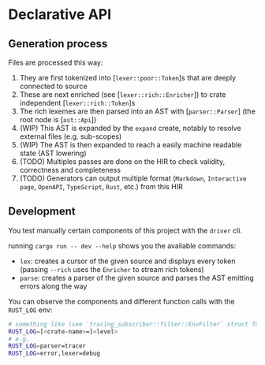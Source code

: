 # Declarative API

## Generation process

Files are processed this way:

1. They are first tokenized into [`lexer::poor::Token`]s that are deeply connected to source
2. These are next enriched (see [`lexer::rich::Enricher`]) to crate independent [`lexer::rich::Token`]s
3. The rich lexemes are then parsed into an AST with [`parser::Parser`] (the root node is [`ast::Api`])
4. (WIP) This AST is expanded by the `expand` create, notably to resolve external files (e.g. sub-scopes)
5. (WIP) The AST is then expanded to reach a easily machine readable state (AST lowering)
6. (TODO) Multiples passes are done on the HIR to check validity, correctness and completeness
7. (TODO) Generators can output multiple format (`Markdown`, `Interactive page`, `OpenAPI`, `TypeScript`, `Rust`, etc.) from this HIR

## Development

You test manually certain components of this project with the `driver` cli.

running `cargo run -- dev --help` shows you the available commands:

-   `lex`: creates a cursor of the given source and displays every token (passing `--rich` uses the `Enricher` to stream rich tokens)
-   `parse`: creates a parser of the given source and parses the AST emitting errors along the way

You can observe the components and different function calls with the `RUST_LOG` env:

```sh
# something like (see `tracing_subscriber::filter::EnvFilter` struct for more information)
RUST_LOG=[<crate-name>=]<level>
# e.g.
RUST_LOG=parser=tracer
RUST_LOG=error,lexer=debug
```
